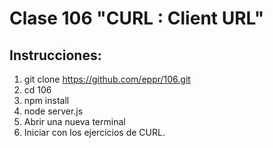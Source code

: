 # Clase 106 "CURL : Client URL"

## Instrucciones:

1. git clone https://github.com/eppr/106.git
2. cd 106
3. npm install
4. node server.js
5. Abrir una nueva terminal
6. Iniciar con los ejercicios de CURL.
